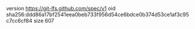 version https://git-lfs.github.com/spec/v1
oid sha256:ddd86a17bf2541eea0beb733f956d54ce6bdce0b374d53ce1af3c95c7cc6cf84
size 607
